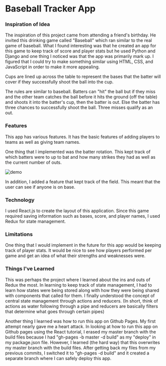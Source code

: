 # Baseball Tracker App

### Inspiration of Idea

The inspiration of this project came from attending a friend's birthday. He invited this drinking game called "Baseball" which ran similar to the real game of baseball. What I found interesting was that he created an app for this game to keep track of score and player stats but he used Python and Django and one thing I noticed was that the app was primarily mark up. I figured that I could try to make something similar using HTML, CSS, and JavaScript in order to make it more appealing.

Cups are lined up across the table to represent the bases that the batter will cover if they successfully shoot the ball into the cup.

The rules are similar to baseball. Batters can "hit" the ball but if they miss and the other team catches the ball before it hits the ground (off the table) and shoots it into the batter's cup, then the batter is out. Else the batter has three chances to successfully shoot the ball. Three misses qualify as an out.

### Features

This app has various features. It has the basic features of adding players to teams as well as giving team names.

One thing that I implemented was the batter rotation. This kept track of which batters were to up to bat and how many strikes they had as well as the current number of outs.

![demo](baseball_app_demo.gif)

In addition, I added a feature that kept track of the field. This meant that the user can see if anyone is on base.

### Technology

I used React.js to create the layout of this application. Since this game required saving information such as bases, score, and player names, I used Redux for state management.

### Limitations

One thing that I would implement in the future for this app would be keeping track of player stats. It would be nice to see how players performed per game and get an idea of what their strengths and weaknesses were.

### Things I've Learned

This was perhaps the project where I learned about the ins and outs of Redux the most. In learning to keep track of state management, I had to learn how states were being stored along with how they were being shared with components that called for them. I finally understood the concept of central state management through actions and reducers. (In short, think of actions as water following through a pipe and reducers are basically filters that determine what goes through certain pipes)

Another thing I learned was how to run this app on Github Pages. My first attempt nearly gave me a heart attack. In looking at how to run this app on Github pages using the React tutorial, I erased my master branch with the build files because I had "gh-pages -b master -d build" as my "deploy" in my package.json file. However, I learned (the hard way) that this overwrites my master branch with the build files. After getting back my files from my previous commits, I switched it to "gh-pages -d build" and it created a separate branch where I can safely deploy this app.
